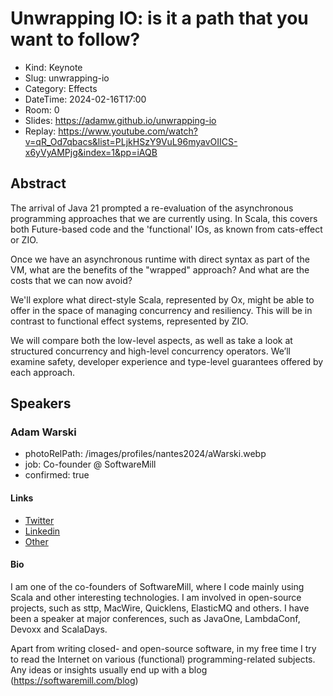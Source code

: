 # Unwrapping IO: is it a path that you want to follow?

- Kind: Keynote
- Slug: unwrapping-io
- Category: Effects
- DateTime: 2024-02-16T17:00
- Room: 0
- Slides: https://adamw.github.io/unwrapping-io
- Replay: https://www.youtube.com/watch?v=qR_Od7qbacs&list=PLjkHSzY9VuL96myavOIICS-x6yVyAMPjg&index=1&pp=iAQB

## Abstract

The arrival of Java 21 prompted a re-evaluation of the asynchronous programming approaches that we are currently using. In Scala, this covers both Future-based code and the 'functional' IOs, as known from cats-effect or ZIO.

Once we have an asynchronous runtime with direct syntax as part of the VM, what are the benefits of the "wrapped" approach? And what are the costs that we can now avoid?

We'll explore what direct-style Scala, represented by Ox, might be able to offer in the space of managing concurrency and resiliency. This will be in contrast to functional effect systems, represented by ZIO.

We will compare both the low-level aspects, as well as take a look at structured concurrency and high-level concurrency operators. We’ll examine safety, developer experience and type-level guarantees offered by each approach.

## Speakers

### Adam Warski

- photoRelPath: /images/profiles/nantes2024/aWarski.webp
- job: Co-founder @ SoftwareMill
- confirmed: true

#### Links

- [Twitter](http://twitter.com/adamwarski)
- [Linkedin](https://www.linkedin.com/in/adamwarski)
- [Other](http://softwaremill.com)

#### Bio

I am one of the co-founders of SoftwareMill, where I code mainly using Scala and other interesting technologies. I am involved in open-source projects, such as sttp, MacWire, Quicklens, ElasticMQ and others. I have been a speaker at major conferences, such as JavaOne, LambdaConf, Devoxx and ScalaDays.

Apart from writing closed- and open-source software, in my free time I try to read the Internet on various (functional) programming-related subjects. Any ideas or insights usually end up with a blog (https://softwaremill.com/blog)
